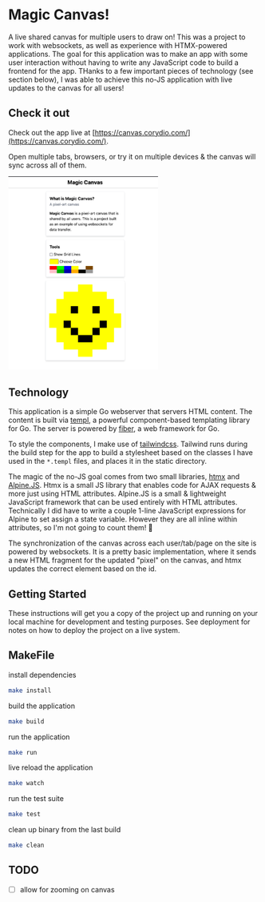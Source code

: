 # Magic Canvas!

A live shared canvas for multiple users to draw on! This was a project to work with websockets, as well as experience with HTMX-powered applications. The goal for this application was to make an app with some user interaction without having to write any JavaScript code to build a frontend for the app. THanks to a few important pieces of technology (see section below), I was able to achieve this no-JS application with live updates to the canvas for all users! 

## Check it out
Check out the app live at [https://canvas.corydio.com/](https://canvas.corydio.com/).

Open multiple tabs, browsers, or try it on multiple devices & the canvas will sync across all of them.

<img src="./doc/app.png" alt="app screenshot" width="300px">

## Technology
This application is a simple Go webserver that servers HTML content. The content is built via [templ](https://templ.guide/), a powerful component-based templating library for Go. The server is powered by [fiber](https://docs.gofiber.io/), a web framework for Go. 

To style the components, I make use of [tailwindcss](https://tailwindcss.com/). Tailwind runs during the build step for the app to build a stylesheet based on the classes I have used in the `*.templ` files, and places it in the static directory. 

The magic of the no-JS goal comes from two small libraries, [htmx](https://htmx.org/) and [Alpine.JS](https://alpinejs.dev/). Htmx is a small JS library that enables code for AJAX requests & more just using HTML attributes. Alpine.JS is a small & lightweight JavaScript framework that can be used entirely with HTML attributes. Technically I did have to write a couple 1-line JavaScript expressions for Alpine to set assign a state variable. However they are all inline within attributes, so I'm not going to count them! 🙂

The synchronization of the canvas across each user/tab/page on the site is powered by websockets. It is a pretty basic implementation, where it sends a new HTML fragment for the updated "pixel" on the canvas, and htmx updates the correct element based on the id. 

## Getting Started

These instructions will get you a copy of the project up and running on your local machine for development and testing purposes. See deployment for notes on how to deploy the project on a live system.

## MakeFile

install dependencies
```bash
make install
```

build the application
```bash
make build
```

run the application
```bash
make run
```

live reload the application
```bash
make watch
```

run the test suite
```bash
make test
```

clean up binary from the last build
```bash
make clean
```

## TODO
* [ ] allow for zooming on canvas